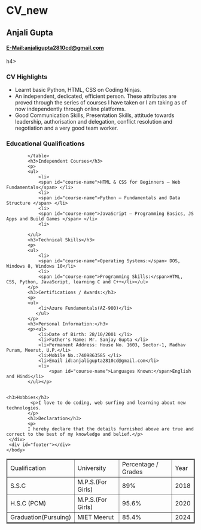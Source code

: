 # CV_new
<html>
 <head>
 
<title></title> 
</head>
<body>
<div id="header">
<p id="name"><h2>Anjali Gupta</h2></p>
<h4><a href="mailto:anjaligupta2810cd@gmail.com"><p id="email">E-Mail:anjaligupta2810cd@gmail.com</p></a></h4>h4>
     </div>
     <div class="left">
     </div>
     <div class="right">
            <h3>CV Highlights</h3>
            <p>
            <ul>
                <li>Learnt basic Python, HTML, CSS on Coding Ninjas.</li>
                <li>An independent, dedicated, efficient person. These attributes are proved through the series of courses I have taken or I am taking as of now independently through online platforms.</li>
                <li>Good Communication Skills, Presentation Skills, attitude towards leadership, authorisation and delegation, conflict resolution and negotiation and a very good team worker.</li></ul>
            </p>
            <h3>Educational Qualifications</h3>
            <table border=2>
                <tr id="heading">
                    <td>Qualification</td>
                    <td>University</td>
                    <td>Percentage / Grades</td>
                    <td>Year</td>
                </tr>
                <tr>
                    <td>S.S.C</td>
                    <td>M.P.S.(For Girls)</td>
                    <td>89%</td>
                    <td>2018</td>
                </tr>
                <tr>
                    <td>H.S.C (PCM)</td>
                    <td>M.P.S.(For Girls)</td>
                    <td>95.6%</td>
                    <td>2020</td>
                </tr>
                <tr>
                    <td>Graduation(Pursuing)</td>
                    <td>MIET Meerut</td>
                    <td>85.4%</td>
                    <td>2024</td>
                </tr>
                
            </table>
            <h3>Independent Courses</h3>
            <p>
            <ul>
                <li>
                <span id="course-name">HTML & CSS for Beginners – Web Fundamentals</span> </li>
                <li>
                <span id="course-name">Python – Fundamentals and Data Structure </span> </li>
                <li>
                <span id="course-name">JavaScript – Programming Basics, JS Apps and Build Games </span> </li>
                <li>
                
            </ul>
            <h3>Technical Skills</h3>
            <p>
            <ul>
                <li>
                <span id="course-name">Operating Systems:</span> DOS,  Windows 8, Windows 10</li>
                <li>
                <span id="course-name">Programming Skills:</span>HTML, CSS, Python, JavaScript, learning C and C++</li></ul>
            </p>
            <h3>Certifications / Awards:</h3>
            <p>
            <ul>
                <li>Azure Fundamentals(AZ-900)</li>
               </ul>
            </p>
            <h3>Personal Information:</h3>
            <p><ul>
                <li>Date of Birth: 28/10/2001 </li>    
                <li>Father's Name: Mr. Sanjay Gupta </li>     
                <li>Permanent Address: House No. 1603, Sector-1, Madhav Puram, Meerut, U.P.</li>
                <li>Mobile No.:7409863585 </li>
                <li>Email id:anjaligupta2810cd@gmail.com</li>
                <li>
                    <span id="course-name">Languages Known:</span>English and Hindi</li>
            </ul></p>
                
                
    <h3>Hobbies</h3>
             <p>I love to do coding, web surfing and learning about new technologies.
            </p>
            <h3>Declaration</h3>
            <p>
            I hereby declare that the details furnished above are true and correct to the best of my knowledge and belief.</p>
     </div>
     <div id="footer"></div>
    </body>
</html>

